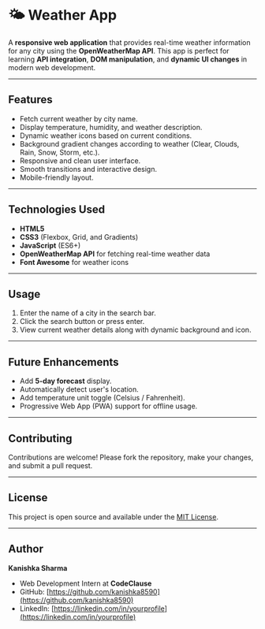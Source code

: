 # 🌤 Weather App

A **responsive web application** that provides real-time weather information for any city using the **OpenWeatherMap API**. This app is perfect for learning **API integration**, **DOM manipulation**, and **dynamic UI changes** in modern web development.  

---

## **Features**

- Fetch current weather by city name.
- Display temperature, humidity, and weather description.
- Dynamic weather icons based on current conditions.
- Background gradient changes according to weather (Clear, Clouds, Rain, Snow, Storm, etc.).
- Responsive and clean user interface.
- Smooth transitions and interactive design.
- Mobile-friendly layout.

---

## **Technologies Used**

- **HTML5**  
- **CSS3** (Flexbox, Grid, and Gradients)  
- **JavaScript** (ES6+)  
- **OpenWeatherMap API** for fetching real-time weather data  
- **Font Awesome** for weather icons  

---

## **Usage**

1. Enter the name of a city in the search bar.  
2. Click the search button or press enter.  
3. View current weather details along with dynamic background and icon.  

---

## **Future Enhancements**

- Add **5-day forecast** display.  
- Automatically detect user's location.  
- Add temperature unit toggle (Celsius / Fahrenheit).  
- Progressive Web App (PWA) support for offline usage.  

---

## **Contributing**

Contributions are welcome! Please fork the repository, make your changes, and submit a pull request.  

---

## **License**

This project is open source and available under the [MIT License](LICENSE).  

---

## **Author**

**Kanishka Sharma**  
- Web Development Intern at **CodeClause**  
- GitHub: [https://github.com/kanishka8590](https://github.com/kanishka8590)  
- LinkedIn: [https://linkedin.com/in/yourprofile](https://linkedin.com/in/yourprofile)

